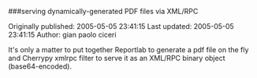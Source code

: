 ###serving dynamically-generated PDF files via XML/RPC

Originally published: 2005-05-05 23:41:15
Last updated: 2005-05-05 23:41:15
Author: gian paolo ciceri

It's only a matter to put together Reportlab to generate a pdf file on the fly and Cherrypy xmlrpc filter to serve it as an XML/RPC binary object (base64-encoded).